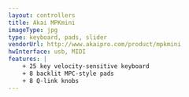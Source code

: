 ```yaml
---
layout: controllers
title: Akai MPKmini
imageType: jpg
type: keyboard, pads, slider
vendorUrl: http://www.akaipro.com/product/mpkmini
hwInterface: usb, MIDI
features: |
    + 25 key velocity-sensitive keyboard
    + 8 backlit MPC-style pads
    + 8 Q-link knobs
---
```



